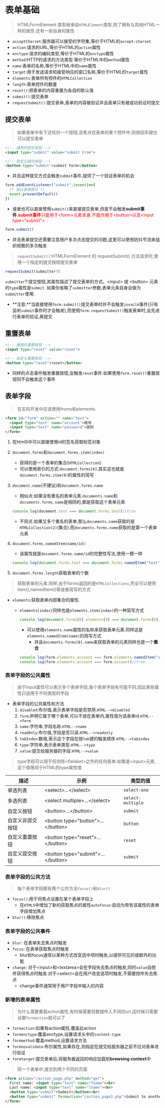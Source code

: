 # 表单基础

> HTMLFormElement 类型继承自`HTMLElement`类型,除了拥有与其他HTML一样的属性.还有一些自身的属性

* `acceptCharset`:服务器可以接受的字符集,等价于HTML的`accept-charset`
* `action`:请求的URL,等价于HTML的`action`属性
* `enctype`:请求的编码类型,等价于HTML的`enctype`属性
* `method`:HTTP的请求的方法类型.等价于HTML中的`method`属性
* `name`:表单的名称,等价于HTML中的`name`属性
* `target`:用于发送请求和接受响应的窗口名称,等价于HTML的`target`属性
* `elements`:表单所有控件的`HTMLCollection`
* `length`:表单控件的数量
* `reset()`:把表单的内容重置为各自的默认值
* `submit()`:提交表单
* `requestSubmit()`:提交表单,表单的内容被验证并且表单只有被成功验证时提交

## 提交表单

>如果表单中有下述任何一个按钮,且焦点在表单的某个控件中,则按回车键也可以提交表单

```html
<!-- 通用的提交按钮 -->
<input type="submit" value="submit From">

<!-- 自定义提交按钮 -->
<button type="submit">submit Form</button>
```

* 并且这种提交方式会触发`submit`事件,提供了一个验证表单的机会

```js
form.addEventListener("submit",(event)=>{
  /* 阻止表单提交 */
  event.preventDefault()
})
```

* 或者也可以直接使用`submit()`来直接提交表单,但是不会触发**submit事件**.<span style="color:red">**submit事件**只能用于\<form>元素本身,不能作用于\<button>以及\<input type="submit"></span>

```js
form.submit()
```

* 并且表单提交还需要注意用户多次点击提交的问题,这里可以使用防抖节流来组织频繁的多次触发

> `requestSubmit()`:HTMLFormElement 的 requestSubmit() 方法请求时,使用一个指定的提交按钮提交表单

```js
requestSubmit(submitter?)
```

`submitter`?:提交按钮,其属性描述了提交表单的方式。\<input> 或 \<button> 元素的`type`属性是`submit`.
如果你省略了`submitter`参数,表单元素自身会做为`submitter`使用.

* **注意:**当直接使用`form.submit()`提交表单时并不会触发`invaild`事件(只有监听`submit`事件时才会触发),而使用`form.requestSubmit()`触发表单时,会先进行表单的验证,再提交

## 重置表单

```html
<!-- 通用的重置按钮 -->
<input type="reset" value="reset">

<!-- 自定义重置按钮 -->
<button type="reset">reset</button>
```

* 同样的点击事件触发重置按钮,会触发`reset`事件.如果使用`form.reset()`重置按钮则不会触发这个事件

## 表单字段

> 在实际开发中应该使用froms和elements.

```html
<form id="form" action="" name="test">
  <input type="text" name="account">账号
  <input type="text" name="password">密码
</form>
```

1. 在html5中可以直接使用id的签名获取标签对象
2. `document.forms`和`document.forms.item(index)`
   * 获得的是一个表单的集合(`HTMLCollection`)
   * 可以使用索引的方式:`document.forms[0]`.其实这也就是`document.forms.item(0)`的属性的简写
3. `document.name`(不建议)和`document.forms.name`
   * 相似点:如果没有重名的表单元素.`documents.name`和`documents.forms.name`是相同的,都是获取这个表单元素

    ```js
    console.log(docement.test === document.forms.test)//true
    ```

   * 不同点:如果又多个重名的表单,那么`documents.name`获取的是`HTMLCollection(2)`(集合).而`documents.forms.name`获取的是第一个表单元素
4. `document.forms.namedItem(name/id)`:
   * 该属性就是`document.forms.name/id`的完整性写法,使用一模一样
  
   ```js
   console.log(document.forms.test === document.forms.namedItem("test") )//true
   ```

5. `document.forms.length`获取表单的个数

>获取表单的元素.同样,由于forms返回的是`HTMLCollections`,完全可以使用item(),namedItem()等或者简写的方式

* `elements`:获取表单内部集合的属性.
  * `elements[index]`同样也是`elements.item(index)`的一种简写方式
  
     ```js
     console.log(document.forms[0].elements[0] === document.forms[0].elements.item(0))//true
     ```
  
    * 可以使用`elements.name`属性的名称来获取表单元素.同样这是`elements.namedItem(name)`的简写方式
      * 并且`documents.forms[0].name`来获取表单的元素同样也是一个**集合**
  
    ```js
    console.log(form.elements.account === form.elements.namedItem("account"))//true
    console.log(form.elements.account === form.account)//true
    ```

### 表单字段的公共属性

>由于input属性可以表示多个表单字段,每个表单字段有可能不同,因此某些属性只适用于不同类型的字段

* 表单字段的公共属性和方法
   1. `disabled`:布尔值,表示表单字段是否禁用.`HTML-->disabled`
   2. `form`:声明它属于哪个表单,可以不放在表单内,属性值为该表单id.`HTML-->form`
   3. `name`:字符串,字段名称.`HTML-->name`
   4. `readOnly`:布尔值,字段是否只读.`HTML-->readonly`
   5. `tabIndex`:数值,表示这个字段在按`tab`键的触发顺序.`HTML-->tabindex`
   6. `type`:字符串,表示表单类型.`HTML-->type`
   7. `value`:提交给服务器的字段.`HTML-->value`

>type字段可以用于任何除\<fieldset>之外的任何表单.如果是\<input>元素,这个值等同于HTML的type属性值

| 描述             | 示例                                 | 类型的值          |
| ---------------- | ------------------------------------ | ----------------- |
| 单选列表         | \<select>...\</select>               | `select-one`      |
| 多选列表         | \<select multiple>...\</select>      | `select-multiple` |
| 自定义按钮       | \<button>...\</button>               | `submit`          |
| 自定义非提交按钮 | \<button type="button">...\</button> | `button`          |
| 自定义重置按钮   | \<button type="reset">...\</button>  | `reset`           |
| 自定义提交按钮   | \<button type="submit">...\</button> | `submit`          |

### 表单字段的公共方法

> 每个表单字段都有两个公共方法`focus()`和`blur()`

* `focus()`:用于将焦点设置在某个表单字段上
  * 在`HTML5`中增加了新的获取焦点的属性`autofocus`:自动为带有该属性的表单字段增加焦点
* `blur()`:移除焦点

### 表单字段的公共事件

* `blur`: 在表单失去焦点时触发
* `focus`: 在表单获取焦点时触发
  * blur和focus通常以某种方式改变选中项时触发,以提供可见的或额外的功能
* `change`: 对于\<input>和\<textarea>会在字段失去焦点时触发,同时`value`自控件获得焦点时触发.对于\<select>会在用户改变选项时触发,不需要控件失去焦点
  * change事件通常用于用户字段中输入的内容

### 新增的表单属性

>为什么需要重载action属性,有时候需要将数据传入不同的url,这时候只需要设置`formaction`就可以了

* `formaction`:如果有action属性,覆盖此action
* `formenctype`:覆盖enctype,设置请求头中的`content-type`
* `formmethod`:覆盖method,设置请求方法
* `formnovalidate`:布尔属性,如果存在,则指定在提交给服务器之前不应对表单进行验证
* `formtarget`:提交表单后,将服务器返回的响应加载到**browsing context**中

>同一个表单中,提交到两个不同的页面

```html
<form action="/action_page.php" method="get">
  First name: <input type="text" name="fname"><br>
  Last name: <input type="text" name="lname"><br>
  <button type="submit">Submit</button><br>
  <button type="submit" formaction="/action_page2.php">Submit to another page</button>
</form>
```
